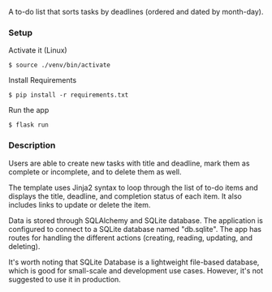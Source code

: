A to-do list that sorts tasks by deadlines (ordered and dated by month-day).

### Setup

Activate it (Linux)

```console
$ source ./venv/bin/activate
```

Install Requirements

```console
$ pip install -r requirements.txt
```

Run the app

```console
$ flask run
```

### Description

Users are able to create new tasks with title and deadline, mark them as complete or incomplete, and to delete them as well.

The template uses Jinja2 syntax to loop through the list of to-do items and displays the title, deadline, and completion status of each item. It also includes links to update or delete the item.

Data is stored through SQLAlchemy and SQLite database. The application is configured to connect to a SQLite database named "db.sqlite". The app has routes for handling the different actions (creating, reading, updating, and deleting).

It's worth noting that SQLite Database is a lightweight file-based database, which is good for small-scale and development use cases. However, it's not suggested to use it in production.
